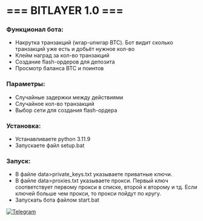 # === BITLAYER 1.0 ===

### Функционал бота:  
- Накрутка транзакций (wrap-unwrap BTC). Бот видит сколько транзакций уже есть и добьёт нужное кол-во
- Клейм наград за кол-во транзакций
- Создание flash-ордеров для депозита
- Просмотр баланса BTC и поинтов

### Параметры:  
- Случайные задержки между действиями  
- Случайное кол-во транзакций
- Выбор сети для создания flash-ордера

### Установка:  
- Устанавливаете python 3.11.9  
- Запускаете файл setup.bat

### Запуск:  
- В файле data>private_keys.txt указываете приватные ключи.  
- В файле data>proxies.txt указываете прокси. Первый ключ соответствует первому прокси в списке, второй к второму и тд. Если ключей больше чем прокси, то прокси пойдут по кругу.  
- Запускать бота файлом start.bat  

[![Telegram](https://img.shields.io/badge/-Telegram-090909?style=for-the-badge&logo=telegram&logoColor=27A0D9&color=02223b)](https://t.me/next_softs)
